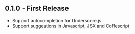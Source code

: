 ## 0.1.0 - First Release
* Support autocompletion for Underscore.js
* Support suggestions in Javascript, JSX and Coffescript
